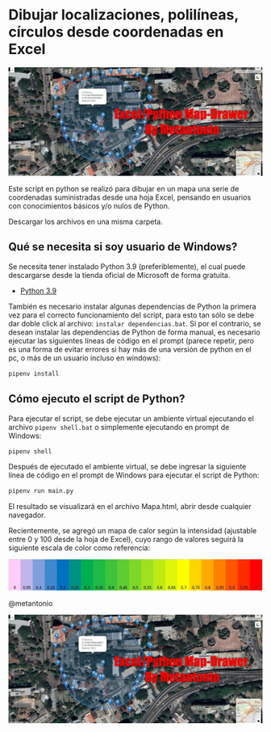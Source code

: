 # Dibujar localizaciones, polilíneas, círculos desde coordenadas en Excel
<!-- Sección portada del repositorio -->
<a href="#">
    <img src="./portadagif.gif" />
</a>

Este script en python se realizó para dibujar en un mapa una serie de coordenadas suministradas desde una hoja Excel, pensando en usuarios con conocimientos básicos y/o nulos de Python. 

Descargar los archivos en una misma carpeta.

## Qué se necesita si soy usuario de Windows?

Se necesita tener instalado Python 3.9 (preferiblemente), el cual puede descargarse desde la tienda oficial de Microsoft de forma gratuita.

- [Python 3.9](https://www.microsoft.com/store/productId/9P7QFQMJRFP7)


También es necesario instalar algunas dependencias de Python la primera vez para el correcto funcionamiento del script, para esto tan sólo se debe dar doble click al archivo: `instalar dependencias.bat`. Si por el contrario, se desean instalar las dependencias de Python de forma manual, es necesario ejecutar las siguientes líneas de código en el prompt (parece repetir, pero es una forma de evitar errores si hay más de una versión de python en el pc, o más de un usuario incluso en windows):

```sh
pipenv install
```

## Cómo ejecuto el script de Python?

Para ejecutar el script, se debe ejecutar un ambiente virtual ejecutando el archivo `pipenv shell.bat` o simplemente ejecutando en prompt de Windows: 

```sh
pipenv shell
```

Después de ejecutado el ambiente virtual, se debe ingresar la siguiente línea de código en el prompt de Windows para ejecutar el script de Python:

```sh
pipenv run main.py
```

El resultado se visualizará en el archivo Mapa.html, abrir desde cualquier navegador.

Recientemente, se agregó un mapa de calor según la intensidad (ajustable entre 0 y 100 desde la hoja de Excel), cuyo rango de valores seguirá la siguiente escala de color como referencia:
<!-- Sección portada del repositorio -->
<a href="#">
    <img src="./escala-color.jpg" />
</a>

@metantonio


<!-- Sección portada del repositorio -->
<a href="#">
    <img src="./portadagif.gif" />
</a>